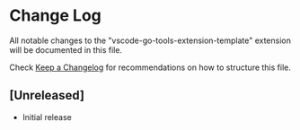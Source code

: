# Change Log

All notable changes to the "vscode-go-tools-extension-template" extension will be documented in this file.

Check [Keep a Changelog](http://keepachangelog.com/) for recommendations on how to structure this file.

## [Unreleased]

- Initial release